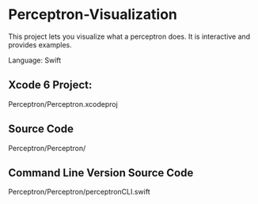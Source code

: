 # Perceptron-Visualization
This project lets you visualize what a perceptron does. It is interactive and provides examples.



Language: Swift


Xcode 6 Project:
-----
Perceptron/Perceptron.xcodeproj

Source Code
-----------
Perceptron/Perceptron/


Command Line Version Source Code
-------
Perceptron/Perceptron/perceptronCLI.swift

